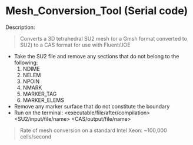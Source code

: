 # Mesh_Conversion_Tool (Serial code)

Description:

> Converts a 3D tetrahedral SU2 mesh (or a Gmsh format converted to SU2) to a CAS format for use with Fluent/JOE
  - Take the SU2 file and remove any sections that do not belong to the following:
    1. NDIME
    2. NELEM
    3. NPOIN
    4. NMARK
    5. MARKER_TAG
    6. MARKER_ELEMS
  - Remove any marker surface that do not constitute the boundary
  - Run on the terminal: <executable/file/after/compilation> <SU2/input/file/name> <CAS/output/file/name>
> Rate of mesh conversion on a standard Intel Xeon: ~100,000 cells/second
